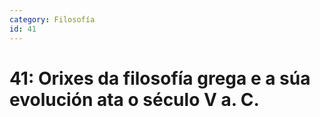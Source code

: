 ```yaml
---
category: Filosofía
id: 41
---
```


# 41: Orixes da filosofía grega e a súa evolución ata o século V a. C.
